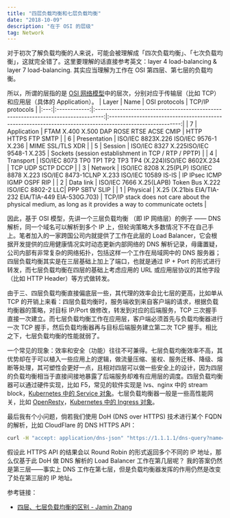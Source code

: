 ```yaml
---
title: "四层负载均衡和七层负载均衡"
date: "2018-10-09"
description: "在于 OSI 的层级"
tag: Network
---
```


对于初次了解负载均衡的人来说，可能会被理解成「四次负载均衡」、「七次负载均衡」，这就完全错了。这里要理解的话直接参考英文：layer 4 load-balancing & layer 7 load-balancing. 其实应当理解为工作在 OSI 第四层、第七层的负载均衡。

所以，所谓的层指的是 [OSI 网络模型](https://zh.wikipedia.org/wiki/OSI%E6%A8%A1%E5%9E%8B)中的层次，分别对应于传输层（比如 TCP）和应用层（具体的 Application）。
| Layer | Name | OSI protocols | TCP/IP protocols |
|:---:|:------------:|:---------------------------------------------------------------------------------:|:--------------------------------------------------------------------------------------------------------:|
| 7 | Application | FTAM X.400 X.500 DAP ROSE RTSE ACSE CMIP | HTTP HTTPS FTP SMTP |
| 6 | Presentation | ISO/IEC 8823X.226 ISO/IEC 9576-1 X.236 | MIME SSL/TLS XDR |
| 5 | Session | ISO/IEC 8327 X.225ISO/IEC 9548-1 X.235 | Sockets (session establishment in TCP / RTP / PPTP) |
| 4 | Transport | ISO/IEC 8073 TP0 TP1 TP2 TP3 TP4 (X.224)ISO/IEC 8602X.234 | TCP UDP SCTP DCCP |
| 3 | Network | ISO/IEC 8208 X.25(PLP) ISO/IEC 8878 X.223 ISO/IEC 8473-1CLNP X.233 ISO/IEC 10589 IS-IS | IP IPsec ICMP IGMP OSPF RIP |
| 2 | Data link | ISO/IEC 7666 X.25(LAPB) Token Bus X.222 ISO/IEC 8802-2 LLC| PPP SBTV SLIP |
| 1 | Physical | X.25 (X.21bis EIA/TIA-232 EIA/TIA-449 EIA-530G.703) | TCP/IP stack does not care about the physical medium, as long as it provides a way to communicate octets |

因此，基于 OSI 模型，先讲一个三层负载均衡 （即 IP 网络层）的例子 —— DNS 解析，同一个域名可以解析到多个 IP 上，但轮询策略大多数情况下不在自己手上。笔者加入的一家跨国公司内就提供了工作在此层的 Load Balancer，它会根据开发提供的应用健康情况实时动态更新内部网络的 DNS 解析记录，毋庸置疑，公司内部有非常复杂的网络拓扑，包括这样一个工作在局域网中的 DNS 服务器；四层负载均衡其实是在三层基础上加上了端口，也就是通过 IP + Port 的形式进行转发，而七层负载均衡在四层的基础上考虑应用的 URL 或应用层协议的其他字段（比如 HTTP Header）等方式做转发。

由于三、四层负载均衡直接偏底层一些，其代理的效率会比七层的更高，比如单从 TCP 的开销上来看：四层负载均衡时，服务端收到来自客户端的请求，根据负载均衡器的策略，对目标 IP/Port 做修改，转发到对应的后端服务，TCP 三次握手直接一次建立。而七层负载均衡工作在应用层，客户端必须首先与负载均衡器进行一次 TCP 握手，然后负载均衡器再与目标后端服务建立第二次 TCP 握手。相比之下，七层负载均衡的性能就弱了。

一个常见的现象：效率和安全（功能）往往不可兼得。七层负载均衡效率不高，其优势却在于可以植入一些应用上的逻辑，做流量压缩、鉴权、服务迁移、降级、熔断等处理，其可塑性会更好一点，且相对四层可以做一些安全上的设计，因为四层的负载均衡相当于直接间接地暴露了后端服务却难有应用层的调度。四层负载均衡器可以通过硬件实现，比如 F5，常见的软件实现是 lvs、nginx 中的 stream block，[Kubernetes 中的 Service 对象](https://kubernetes.io/zh/docs/concepts/services-networking/service/)。七层负载均衡器一般是一些高性能网关，比如 [OpenResty](https://openresty.org/cn/)，[Kubernetes 中的 Ingress 对象](https://kubernetes.io/zh/docs/concepts/services-networking/ingress/)。

最后我有个小问题，倘若我们使用 DoH (DNS over HTTPS) 技术进行某个 FQDN 的解析，比如 CloudFlare 的 DNS HTTPS API：

```bash
curl -H "accept: application/dns-json" "https://1.1.1.1/dns-query?name=lawrenceli.me"
```

假设此 HTTPS API 的结果会以 Round Robin 的形式返回多个不同的 IP 地址，那么仅基于此 DoH 做 DNS 解析的 Load Balancer 工作在第几层呢？
我的答案仍然是第三层——事实上 DNS 工作在第七层，但是负载均衡器发挥的作用仍然是改变了处在第三层的 IP 地址。

参考链接：

- [四层、七层负载均衡的区别 - Jamin Zhang](https://jaminzhang.github.io/lb/L4-L7-Load-Balancer-Difference/)
